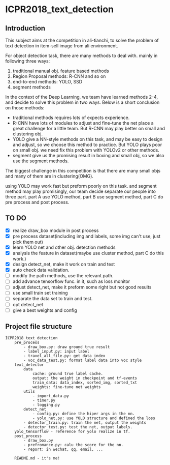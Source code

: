 # ICPR2018_text_detection

## Introduction
This subject aims at the competition in ali-tianchi, to solve the problem of text detection in item-sell image from ali environment.

For object detection task, there are many methods to deal with. mainly in following three ways:

1. traditional manual obj. feature based methods
2. Region Proposal methods: R-CNN and so on
3. end-to-end methods: YOLO, SSD 
4. segment methods

In the context of the Deep Learning, we team have learned methods 2-4, and decide to solve this problem in two ways. Below is a short conclusion on those methods:

- traditional methods requires lots of expects experience. 
- R-CNN have lots of modules to adjust and fine-tune the net place a great challenge for a little team. But R-CNN may play better on small and clustering obj.
- YOLO give a NN-style methods on this task, and may be easy to design and adjust, so we choose this method to practice. But YOLO plays poor on small obj. we need fix this problem with YOLOv2 or other methods.
- segment give us the promising result in boxing and small obj, so we also use the segment methods.

The biggest challenge in this competition is that there are many small objs and many of them are in clustering(OMG).

using YOLO may work fast but preform poorly on this task. and segment method may play promisingly, our team decide separate our people into three part. part A use YOLO method, part B use segment method, part C do pre process and post process.

## TO DO
- [x] realize draw_box module in post process
- [x] pre process dataset(including img and labels, some img can't use, just pick them out)
- [x] learn YOLO net and other obj. detection methods
- [x] analysis the feature in dataset(maybe use cluster method, part C do this work.) 
- [x] design detect_net, make it work on train and test
- [x] auto check data validation.
- [ ] modify the path methods, use the relevant path.
- [ ] add advance tensorflow func. in it, such as loss monitor
- [ ] adjust detect_net, make it preform some right but not good results
- [ ] use small train set training
- [ ] separate the data set to train and test.
- [ ] opt detect_net
- [ ] give a best weights and config

## Project file structure

```
ICPR2018_text_detection
	pre_process
		- draw_box.py: draw ground true result
		- label_input.py: input label 
		- travel_all_file.py: get data index
		- voc_data_test.py: format label data into voc style
	text_detector
		data
			cache: ground true label cache.
			output: the weight in checkpoint and tf-events
			train_data: data_index, sorted_img, sorted_txt
			weights: fine-tune net weights
		utils
			- import_data.py
			- timer.py
			- logging.py
		detect_net
			- config.py: define the hiper args in the nn.
			- yolo_net.py: use YOLO structure and defined the loss
		- detector_train.py: train the net, output the weights
		- detector_test.py: test the net, output labels.
	yolo_tensorflow - reference for yolo realize in tf.
	post_process
		- draw_box.py
		- prefromance.py: calu the score for the nn.
		- report: in wechat, qq, email, ...
		
	README.md - it's me!
```


